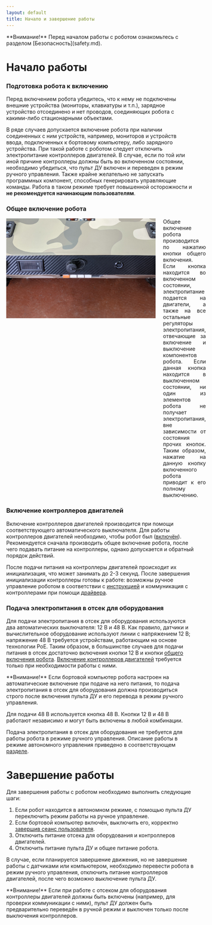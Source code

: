 ```yaml
---
layout: default
title: Начало и завершение работы
---
```


<div class="warning" markdown="1">
**Внимание!** Перед началом работы с роботом ознакомьтесь с разделом [Безопасность](safety.md).
</div>

# Начало работы

### Подготовка робота к включению

Перед включением робота убедитесь, что к нему не подключены внешние устройства (мониторы, клавиатуры и т.п.), зарядное устройство отсоединено и нет проводов, соединяющих робота с какими-либо стационарными объектами.

В ряде случаев допускается включение робота при наличии соединенных с ним устройств, например, мониторов и устройств ввода, подключенных к бортовому компьютеру, либо зарядного устройства. При такой работе с роботом следует отключить электропитание контроллеров двигателей. В случае, если по той или иной причине контроллеры должны быть во включенном состоянии, необходимо убедиться, что пульт ДУ включен и переведен в режим ручного управления. Также крайне желательно не запускать программных компонент, способных генерировать управляющие команды. Работа в таком режиме требует повышенной осторожности и **не рекомендуется начинающим пользователям**.

### Общее включение робота

<div style="display: flex;">
<div style="display: inline; min-width:400px; width:50%">
<img class="scalable" src="../../images/buttons/rear_panel.jpg">
</div>
<div style="margin-left: 20px; margin-top: 0px; text-align: justify; width:80%;" markdown="1">
Общее включение робота производится по нажатию кнопки общего включения. Если кнопка находится во включенном состоянии, электропитание подается на двигатели, а также на все остальные регуляторы электропитания, отвечающие за включение и выключение компонентов робота. Если данная кнопка находится в выключенном состоянии, ни один из элементов робота не получает электропитания, вне зависимости от состояния прочих кнопок. Таким образом, нажатие на данную кнопку включенного робота приводит к его полному выключению.
</div>
</div>

### Включение контроллеров двигателей

Включение контроллеров двигателей производится при помощи соответствующего автоматического выключателя. Для работы контроллеров двигателей необходимо, чтобы робот был ([включён](#общее-включение-робота)). Рекомендуется сначала производить общее включение робота, после чего подавать питание на контроллеры, однако допускается и обратный порядок действий.

После подачи питания на контроллеры двигателей происходит их инициализация, что может занимать до 2-3 секунд. После завершения инициализации контроллеры готовы к работе: возможны ручное управление роботом в соответствии с [инструкцией](../workmodes/remote_control.md) и коммуникация с контроллерами при помощи [драйвера](https://github.com/kb-avrora/wombat_hardware_interface).

### Подача электропитания в отсек для оборудования

Для подачи электропитания в отсек для оборудования используются два автоматических выключателя: 12 В и 48 В. Как правило, датчики и вычислительное оборудование используют линии с напряжением 12 В; напряжение 48 В требуется устройствам, работающим на основе технологии PoE. Таким образом, в большинстве случаев для подачи питания в отсек достаточно включения кнопки 12 В и кнопки [общего включения робота](#общее-включение-робота). [Включение контроллеров двигателей](#включение-контроллеров-двигателей) требуется только при необходимости работы с ними.

<div class="warning" markdown="1">
**Внимание!** Если бортовой компьютер робота настроен на автоматические включение при подаче на него питания, то подача электропитания в отсек для оборудования должна производиться строго после включения пульта ДУ и его перевода в режим ручного управления.
</div>

Для подачи 48 В используется кнопка 48 В. Кнопки 12 В и 48 В работают независимо и могут быть включены в любой комбинации.

Подача электропитания в отсек для оборудования не требуется для работы робота в режиме ручного управления. Описание работы в режиме автономного управления приведено в соответствующем [разделе](../workmodes/autonomous/concepts.md).

# Завершение работы

Для завершения работы с роботом необходимо выполнить следующие шаги:

1. Если робот находится в автономном режиме, с помощью пульта ДУ переключить режим работы на ручное управление.
2. Если бортовой компьютер включён, выключить его, корректно [завершив сеанс пользователя](../workmodes/autonomous/connection.md#корректное-завершение-работы-бортового-компьютера).
3. Отключить питание отсека для оборудования и контроллеров двигателей.
4. Отключить питание пульта ДУ и общее питание робота.

В случае, если планируется завершение движения, но не завершение работы с датчиками или компьютером, необходимо перевести робота в режим ручного управления, отключить питание контроллеров двигателей, после чего возможно выключение пульта ДУ.

<div class="warning" markdown="1">
**Внимание!** Если при работе с отсеком для оборудования контроллеры двигателей должны быть включены (например, для проверки коммуникации с ними), пульт ДУ должен быть предварительно переведён в ручной режим и выключен только после выключения контроллеров.
</div>
